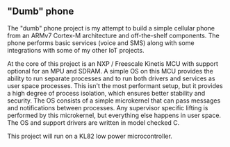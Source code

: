 "Dumb" phone
------------

The "dumb" phone project is my attempt to build a simple cellular phone from an
ARMv7 Cortex-M architecture and off-the-shelf components.  The phone performs
basic services (voice and SMS) along with some integrations with some of my
other IoT projects.

At the core of this project is an NXP / Freescale Kinetis MCU with support
optional for an MPU and SDRAM.  A simple OS on this MCU provides the ability to
run separate processes and to run both drivers and services as user space
processes.  This isn't the most performant setup, but it provides a high degree
of process isolation, which ensures better stability and security.  The OS
consists of a simple microkernel that can pass messages and notifications
between processes.  Any supervisor specific lifting is performed by this
microkernel, but everything else happens in user space.  The OS and support
drivers are written in model checked C.

This project will run on a KL82 low power microcontroller.
